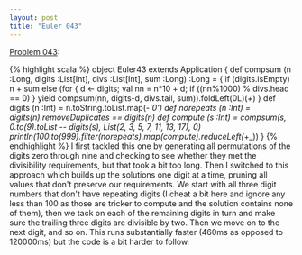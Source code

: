 ```yaml
---
layout: post
title: "Euler 043"
---
```


[Problem 043]\:

{% highlight scala %}
object Euler43 extends Application {
  def compsum (n :Long, digits :List[Int], divs :List[Int], sum :Long) :Long = {
    if (digits.isEmpty) n + sum
    else (for { d <- digits; val nn = n*10 + d; if ((nn%1000) % divs.head == 0) }
          yield compsum(nn, digits-d, divs.tail, sum)).foldLeft(0L)(_+_)
  }
  def digits (n :Int) = n.toString.toList.map(_-'0')
  def norepeats (n :Int) = digits(n).removeDuplicates == digits(n)
  def compute (s :Int) = compsum(s, 0.to(9).toList -- digits(s), List(2, 3, 5, 7, 11, 13, 17), 0)
  println(100.to(999).filter(norepeats).map(compute).reduceLeft(_+_))
}
{% endhighlight %}
I first tackled this one by generating all permutations of the digits zero through nine and checking to see whether they met the divisibility requirements, but that took a bit too long. Then I switched to this approach which builds up the solutions one digit at a time, pruning all values that don't preserve our requirements. We start with all three digit numbers that don't have repeating digits (I cheat a bit here and ignore any less than 100 as those are tricker to compute and the solution contains none of them), then we tack on each of the remaining digits in turn and make sure the trailing three digits are divisible by two. Then we move on to the next digit, and so on. This runs substantially faster (460ms as opposed to 120000ms) but the code is a bit harder to follow.



[Problem 043]: http://projecteuler.net/index.php?section=problems&id=43
